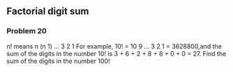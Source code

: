 ## Factorial digit sum
### Problem 20

n! means n  (n  1)  ...  3  2  1
For example, 10! = 10  9  ...  3  2  1 = 3628800,and the sum of the digits in the number 10! is 3 + 6 + 2 + 8 + 8 + 0 + 0 = 27.
Find the sum of the digits in the number 100!

